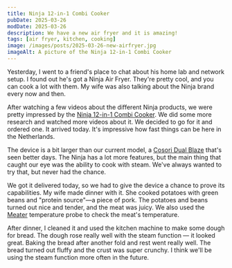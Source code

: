 ```yaml
---
title: Ninja 12-in-1 Combi Cooker
pubDate: 2025-03-26
modDate: 2025-03-26
description: We have a new air fryer and it is amazing!
tags: [air fryer, kitchen, cooking]
image: /images/posts/2025-03-26-new-airfryer.jpg
imageAlt: A picture of the Ninja 12-in-1 Combi Cooker
---
```


Yesterday, I went to a friend's place to chat about his home lab and network
setup. I found out he's got a Ninja Air Fryer. They're pretty cool, and you can
cook a lot with them. My wife was also talking about the Ninja brand every now
and then.

After watching a few videos about the different Ninja products, we were pretty
impressed by the [Ninja 12-in-1 Combi Cooker](https://www.ninjakitchen.de/produkte/ninja-combi-12-in-1-multikocher-ofen-heissluftfritteuse-sfp700eu-zidSFP700EU). We did some more research and watched
more videos about it. We decided to go for it and ordered one. It arrived today.
It's impressive how fast things can be here in the Netherlands.

The device is a bit larger than our current model, a [Cosori Dual Blaze](https://cosori.com/products/dual-blaze-air-fryer) that's seen better days. The Ninja has a lot more features, but the main thing that caught our eye was the ability to cook with steam. We've always wanted to try that, but never had the chance.

We got it delivered today, so we had to give the device a chance to prove its
capabilities. My wife made dinner with it. She cooked potatoes with green beans
and "protein source"—a piece of pork. The potatoes and beans turned out nice and
tender, and the meat was juicy. We also used the [Meater](https://store-de.meater.com/products/meater-plus) temperature probe to
check the meat's temperature.

After dinner, I cleaned it and used the kitchen machine to make some dough for
bread. The dough rose really well with the steam function — it looked great.
Baking the bread after another fold and rest went really well. The bread turned
out fluffy and the crust was super crunchy. I think we'll be using the steam
function more often in the future.
